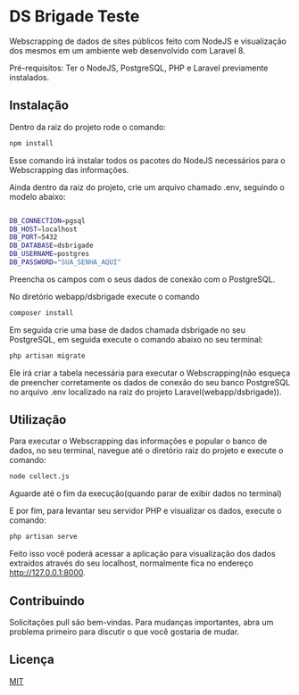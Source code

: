 # DS Brigade Teste

Webscrapping de dados de sites públicos feito com NodeJS e visualização dos mesmos em um ambiente web desenvolvido com Laravel 8.

Pré-requisitos: Ter o NodeJS, PostgreSQL, PHP e Laravel previamente instalados.

## Instalação

Dentro da raiz do projeto rode o comando:
```bash
npm install
```
Esse comando irá instalar todos os pacotes do NodeJS necessários para o Webscrapping das informações.

Ainda dentro da raiz do projeto, crie um arquivo chamado .env, seguindo o modelo abaixo:

```bash

DB_CONNECTION=pgsql
DB_HOST=localhost
DB_PORT=5432
DB_DATABASE=dsbrigade
DB_USERNAME=postgres
DB_PASSWORD="SUA_SENHA_AQUI"

```

Preencha os campos com o seus dados de conexão com o PostgreSQL.


No diretório webapp/dsbrigade execute o comando 
```bash
composer install
```

Em seguida crie uma base de dados chamada dsbrigade no seu PostgreSQL, em seguida execute o comando abaixo no seu terminal:

```bash
php artisan migrate
```
Ele irá criar a tabela necessária para executar o Webscrapping(não esqueça de preencher corretamente os dados de conexão do seu banco PostgreSQL no arquivo .env localizado na raiz do projeto Laravel(webapp/dsbrigade)).


## Utilização

Para executar o Webscrapping das informações e popular o banco de dados, no seu terminal, navegue até o diretório raiz do projeto e execute o comando:

```bash
node collect.js
```
Aguarde até o fim da execução(quando parar de exibir dados no terminal)


E por fim, para levantar seu servidor PHP e visualizar os dados, execute o comando:

```bash
php artisan serve
```

Feito isso você poderá acessar a aplicação para visualização dos dados extraídos através do seu localhost, normalmente fica no endereço http://127.0.0.1:8000.


## Contribuindo

Solicitações pull são bem-vindas. Para mudanças importantes, abra um problema primeiro para discutir o que você gostaria de mudar.

## Licença
[MIT](https://choosealicense.com/licenses/mit/)